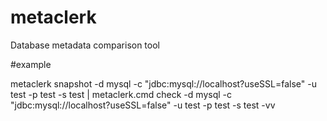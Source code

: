 # metaclerk
Database metadata comparison tool

#example

metaclerk snapshot -d mysql -c "jdbc:mysql://localhost?useSSL=false"  -u test -p test -s test | metaclerk.cmd check -d mysql -c "jdbc:mysql://localhost?useSSL=false" -u test -p test -s test -vv
